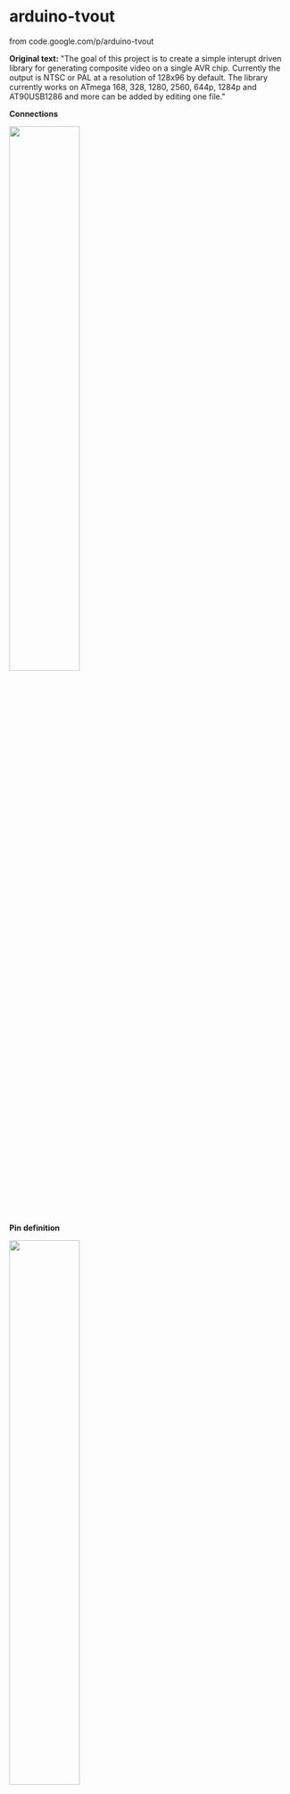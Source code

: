 # arduino-tvout
from code.google.com/p/arduino-tvout

**Original text:** "The goal of this project is to create a simple interupt driven library for generating composite video on a single AVR chip. Currently the output is NTSC or PAL at a resolution of 128x96 by default. The library currently works on ATmega 168, 328, 1280, 2560, 644p, 1284p and AT90USB1286 and more can be added by editing one file."


**Connections**

<img src="http://farm5.static.flickr.com/4087/5225072558_5f5f760037.jpg" width="50%"/>

**Pin definition**

<img src="https://github.com/fredericplante/arduino-tvout/blob/master/tvpin.JPG" width="50%"/>


There are some timing issues with the m1284p, may be related to sanguino core.


**Project developed from the TVout library**

Wayne and Layn LLC, the video game shield: http://wayneandlayne.com/projects/video-game-shield/games/

<img src="https://www.wayneandlayne.com/files/vgs/images/video_game_shield_640x480.jpg" width="50%"/>

nootropic design, the hackvision: http://nootropicdesign.com/hackvision/

<img src="http://nootropicdesign.com/hackvision/images/hackvision_02_320x240.jpg" width="50%"/>


nootropic design, the Video Experimenter: http://nootropicdesign.com/ve/

<img src="http://nootropicdesign.com/ve/images/videoExperimenter_01_320x240.jpg" width="50%"/>

**Related project that are not powered by the TVout library**

rossumur's Arduinocade: https://github.com/rossumur/Arduinocade 

<img src="https://raw.githubusercontent.com/rossumur/Arduinocade/master/sim/docs/arduinocade_fritz_pro.png" width="50%"/>


Feel free to add your design(picture and link) here if you also have an interesting design for the TVout project.
http://www.youtube.com/watch?feature=player_embedded&v=bHpFv_x_8Kk' target='_blank'>http://img.youtube.com/vi/bHpFv_x_8Kk/0.jpg' width='425' height=344 />

Wiki needs to be done!
